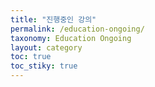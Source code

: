 ```yaml
---
title: "진행중인 강의"
permalink: /education-ongoing/
taxonomy: Education Ongoing
layout: category
toc: true
toc_stiky: true
---
```

